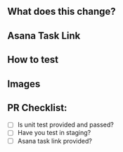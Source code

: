 ## What does this change?
<!-- A PR should have enough detail to be understandable far in the future. e.g what is the problem/why is the change needed, how does it solve it and any questions or points of discussion. Prefer copying information from a Trello card over linking to it; the card may not always exist and reviewers may not have access to the board. -->

## Asana Task Link
<!-- Provide Asana Task -->

## How to test

<!-- Provide instructions to help others verify the change. This could take the form of "On PROD, do X and witness Y. On this branch, do X and witness Z. " -->

## Images

<!-- Usually only applicable to UI changes, what did it look like before and what will it look like after? -->

## PR Checklist:

-   [ ] Is unit test provided and passed?
-   [ ] Have you test in staging?
-   [ ] Asana task link provided?

